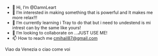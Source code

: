 - 👋 Hi, I’m @DamnLeart
- 👀 I’m interested in making something that is powerful and It makes me more relax!!!
- 🌱 I’m currently learning i Tray to do that but i need to undestend is mi intrest can by the same like yours!
- 💞️ I’m looking to collaborate on ...JUST USE ME!
- 📫 How to reach me cmihail87@gmail.com

<!---
DamnLeart/DamnLeart is a ✨ special ✨  `README.md` 
--->
Viao da Venezia o ciao come voi
